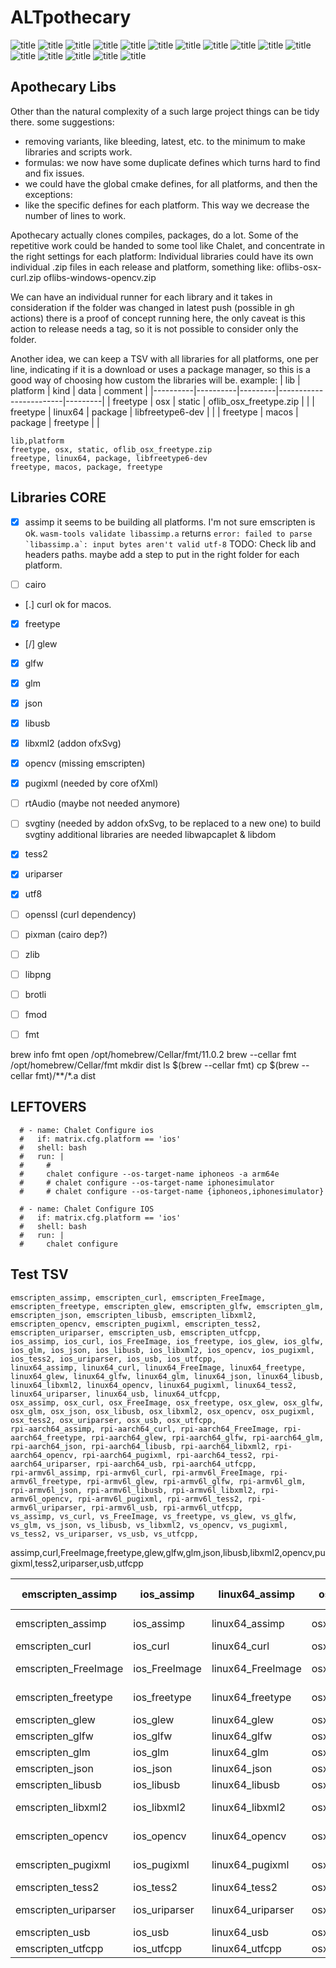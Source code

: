 # ALTpothecary

![title](https://github.com/dimitre/ofLibs/actions/workflows/assimp.yml/badge.svg)
![title](https://github.com/dimitre/ofLibs/actions/workflows/curl.yml/badge.svg)
![title](https://github.com/dimitre/ofLibs/actions/workflows/freeimage.yml/badge.svg)
![title](https://github.com/dimitre/ofLibs/actions/workflows/freetype.yml/badge.svg)
![title](https://github.com/dimitre/ofLibs/actions/workflows/glew.yml/badge.svg)
![title](https://github.com/dimitre/ofLibs/actions/workflows/glfw.yml/badge.svg)
![title](https://github.com/dimitre/ofLibs/actions/workflows/glm.yml/badge.svg)
![title](https://github.com/dimitre/ofLibs/actions/workflows/json.yml/badge.svg)
![title](https://github.com/dimitre/ofLibs/actions/workflows/libpng.yml/badge.svg)
![title](https://github.com/dimitre/ofLibs/actions/workflows/libusb.yml/badge.svg)
![title](https://github.com/dimitre/ofLibs/actions/workflows/libxml2.yml/badge.svg)
![title](https://github.com/dimitre/ofLibs/actions/workflows/opencv.yml/badge.svg)
![title](https://github.com/dimitre/ofLibs/actions/workflows/pugixml.yml/badge.svg)
![title](https://github.com/dimitre/ofLibs/actions/workflows/tess2.yml/badge.svg)
![title](https://github.com/dimitre/ofLibs/actions/workflows/uriparser.yml/badge.svg)
![title](https://github.com/dimitre/ofLibs/actions/workflows/utfcpp.yml/badge.svg)

## Apothecary Libs
Other than the natural complexity of a such large project things can be tidy there. some suggestions:
- removing variants, like bleeding, latest, etc. to the minimum to make libraries and scripts work.
- formulas: we now have some duplicate defines which turns hard to find and fix issues.
- we could have the global cmake defines, for all platforms, and then the exceptions:
- like the specific defines for each platform. This way we decrease the number of lines to work.

Apothecary actually clones compiles, packages, do a lot. Some of the repetitive work could be handed to some tool like Chalet, and concentrate in the right settings for each platform:
Individual libraries could have its own individual .zip files in each release and platform, something like:
oflibs-osx-curl.zip
oflibs-windows-opencv.zip

We can have an individual runner for each library and it takes in consideration if the folder was changed in latest push (possible in gh actions)
there is a proof of concept running here, the only caveat is this action to release needs a tag, so it is not possible to consider only the folder.

Another idea, we can keep a TSV with all libraries for all platforms, one per line, indicating if it is a download or uses a package manager, so this is a good way of choosing how custom the libraries will be.
example:
| lib      | platform | kind    | data                   | comment |
|----------|----------|---------|------------------------|---------|
| freetype | osx      | static  | oflib_osx_freetype.zip |         |
| freetype | linux64  | package | libfreetype6-dev       |         |
| freetype | macos    | package | freetype               |         |


```csv
lib,platform
freetype, osx, static, oflib_osx_freetype.zip
freetype, linux64, package, libfreetype6-dev
freetype, macos, package, freetype
```

## Libraries CORE


- [x] assimp
it seems to be building all platforms.
I'm not sure emscripten is ok. ```wasm-tools validate libassimp.a``` returns
```error: failed to parse `libassimp.a`: input bytes aren't valid utf-8```
TODO: Check lib and headers paths. maybe add a step to put in the right folder for each platform.

- [ ] cairo
- [.] curl
ok for macos.
- [x] freetype
- [/] glew
- [x] glfw
- [x] glm
- [x] json
- [x] libusb
- [x] libxml2 (addon ofxSvg)
- [x] opencv (missing emscripten)
- [x] pugixml (needed by core ofXml)
- [ ] rtAudio (maybe not needed anymore)
- [ ] svgtiny (needed by addon ofxSvg, to be replaced to a new one)
to build svgtiny additional libraries are needed libwapcaplet & libdom
- [x] tess2
- [x] uriparser
- [x] utf8

- [ ] openssl (curl dependency)
- [ ] pixman (cairo dep?)
- [ ] zlib
- [ ] libpng
- [ ] brotli
- [ ] fmod
- [ ] fmt


brew info fmt
open /opt/homebrew/Cellar/fmt/11.0.2
brew --cellar fmt
/opt/homebrew/Cellar/fmt
mkdir dist
ls $(brew --cellar fmt)
cp $(brew --cellar fmt)/**/*.a dist



## LEFTOVERS

      # - name: Chalet Configure ios
      #   if: matrix.cfg.platform == 'ios'
      #   shell: bash
      #   run: |
      #     #
      #     chalet configure --os-target-name iphoneos -a arm64e
      #     # chalet configure --os-target-name iphonesimulator
      #     # chalet configure --os-target-name {iphoneos,iphonesimulator}

      # - name: Chalet Configure IOS
      #   if: matrix.cfg.platform == 'ios'
      #   shell: bash
      #   run: |
      #     chalet configure


##  Test TSV
```csv
emscripten_assimp, emscripten_curl, emscripten_FreeImage, emscripten_freetype, emscripten_glew, emscripten_glfw, emscripten_glm, emscripten_json, emscripten_libusb, emscripten_libxml2, emscripten_opencv, emscripten_pugixml, emscripten_tess2, emscripten_uriparser, emscripten_usb, emscripten_utfcpp,
ios_assimp, ios_curl, ios_FreeImage, ios_freetype, ios_glew, ios_glfw, ios_glm, ios_json, ios_libusb, ios_libxml2, ios_opencv, ios_pugixml, ios_tess2, ios_uriparser, ios_usb, ios_utfcpp,
linux64_assimp, linux64_curl, linux64_FreeImage, linux64_freetype, linux64_glew, linux64_glfw, linux64_glm, linux64_json, linux64_libusb, linux64_libxml2, linux64_opencv, linux64_pugixml, linux64_tess2, linux64_uriparser, linux64_usb, linux64_utfcpp,
osx_assimp, osx_curl, osx_FreeImage, osx_freetype, osx_glew, osx_glfw, osx_glm, osx_json, osx_libusb, osx_libxml2, osx_opencv, osx_pugixml, osx_tess2, osx_uriparser, osx_usb, osx_utfcpp,
rpi-aarch64_assimp, rpi-aarch64_curl, rpi-aarch64_FreeImage, rpi-aarch64_freetype, rpi-aarch64_glew, rpi-aarch64_glfw, rpi-aarch64_glm, rpi-aarch64_json, rpi-aarch64_libusb, rpi-aarch64_libxml2, rpi-aarch64_opencv, rpi-aarch64_pugixml, rpi-aarch64_tess2, rpi-aarch64_uriparser, rpi-aarch64_usb, rpi-aarch64_utfcpp,
rpi-armv6l_assimp, rpi-armv6l_curl, rpi-armv6l_FreeImage, rpi-armv6l_freetype, rpi-armv6l_glew, rpi-armv6l_glfw, rpi-armv6l_glm, rpi-armv6l_json, rpi-armv6l_libusb, rpi-armv6l_libxml2, rpi-armv6l_opencv, rpi-armv6l_pugixml, rpi-armv6l_tess2, rpi-armv6l_uriparser, rpi-armv6l_usb, rpi-armv6l_utfcpp,
vs_assimp, vs_curl, vs_FreeImage, vs_freetype, vs_glew, vs_glfw, vs_glm, vs_json, vs_libusb, vs_libxml2, vs_opencv, vs_pugixml, vs_tess2, vs_uriparser, vs_usb, vs_utfcpp,
```

assimp,curl,FreeImage,freetype,glew,glfw,glm,json,libusb,libxml2,opencv,pugixml,tess2,uriparser,usb,utfcpp

| emscripten_assimp | ios_assimp | linux64_assimp | osx_assimp | rpi-aarch64_assimp | rpi-armv6l_assimp | vs_assimp |
|---|---|---|---|---|---|---|
| emscripten_assimp | ios_assimp | linux64_assimp | osx_assimp | rpi-aarch64_assimp | rpi-armv6l_assimp | vs_assimp |
| emscripten_curl | ios_curl | linux64_curl | osx_curl | rpi-aarch64_curl | rpi-armv6l_curl | vs_curl |
| emscripten_FreeImage | ios_FreeImage | linux64_FreeImage | osx_FreeImage | rpi-aarch64_FreeImage | rpi-armv6l_FreeImage | vs_FreeImage |
| emscripten_freetype | ios_freetype | linux64_freetype | osx_freetype | rpi-aarch64_freetype | rpi-armv6l_freetype | vs_freetype |
| emscripten_glew | ios_glew | linux64_glew | osx_glew | rpi-aarch64_glew | rpi-armv6l_glew | vs_glew |
| emscripten_glfw | ios_glfw | linux64_glfw | osx_glfw | rpi-aarch64_glfw | rpi-armv6l_glfw | vs_glfw |
| emscripten_glm | ios_glm | linux64_glm | osx_glm | rpi-aarch64_glm | rpi-armv6l_glm | vs_glm |
| emscripten_json | ios_json | linux64_json | osx_json | rpi-aarch64_json | rpi-armv6l_json | vs_json |
| emscripten_libusb | ios_libusb | linux64_libusb | osx_libusb | rpi-aarch64_libusb | rpi-armv6l_libusb | vs_libusb |
| emscripten_libxml2 | ios_libxml2 | linux64_libxml2 | osx_libxml2 | rpi-aarch64_libxml2 | rpi-armv6l_libxml2 | vs_libxml2 |
| emscripten_opencv | ios_opencv | linux64_opencv | osx_opencv | rpi-aarch64_opencv | rpi-armv6l_opencv | vs_opencv |
| emscripten_pugixml | ios_pugixml | linux64_pugixml | osx_pugixml | rpi-aarch64_pugixml | rpi-armv6l_pugixml | vs_pugixml |
| emscripten_tess2 | ios_tess2 | linux64_tess2 | osx_tess2 | rpi-aarch64_tess2 | rpi-armv6l_tess2 | vs_tess2 |
| emscripten_uriparser | ios_uriparser | linux64_uriparser | osx_uriparser | rpi-aarch64_uriparser | rpi-armv6l_uriparser | vs_uriparser |
| emscripten_usb | ios_usb | linux64_usb | osx_usb | rpi-aarch64_usb | rpi-armv6l_usb | vs_usb |
| emscripten_utfcpp | ios_utfcpp | linux64_utfcpp | osx_utfcpp | rpi-aarch64_utfcpp | rpi-armv6l_utfcpp | vs_utfcpp |
